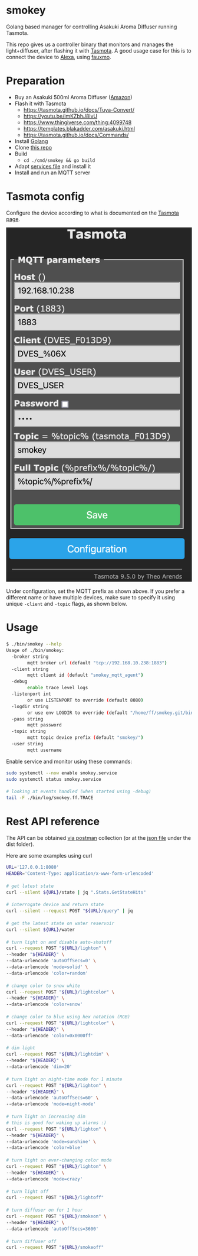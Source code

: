 # smokey
Golang based manager for controlling Asakuki Aroma Diffuser running Tasmota.

This repo gives us a controller binary that monitors and manages the
light+diffuser, after flashing it with [Tasmota](https://tasmota.github.io/docs/About/).
A good usage case for this is to connect the device to [Alexa](https://developer.amazon.com/en-US/alexa),
using [fauxmo](https://github.com/flavio-fernandes/fauxmo/commit/4dee404d88fef3a108707672df200dd328235bde).

# Preparation

- Buy an Asakuki 500ml Aroma Diffuser ([Amazon](https://www.amazon.com/ASAKUKI-Compatible-Aromatherapy-Humidifier-Office-Better/dp/B07C2H2N67/))
- Flash it with Tasmota
  - https://tasmota.github.io/docs/Tuya-Convert/
  - https://youtu.be/imKZbhJ8lvU
  - https://www.thingiverse.com/thing:4099748
  - https://templates.blakadder.com/asakuki.html
  - https://tasmota.github.io/docs/Commands/
- Install [Golang](https://golang.org/doc/install)
- Clone [this repo](https://github.com/flavio-fernandes/smokey)
- Build
  - `cd ./cmd/smokey && go build`
- Adapt [services file](dist/smokey.service) and install it
- Install and run an MQTT server

# Tasmota config

Configure the device according to what is documented on the
[Tasmota page](https://templates.blakadder.com/asakuki.html).

![tasmotaConfig](dist/tasmotaConfig.png)

Under configuration, set the MQTT prefix as shown above.
If you prefer a different name or have multiple devices, make
sure to specify it using unique `-client` and `-topic` flags,
as shown below. 

# Usage

```bash
$ ./bin/smokey --help
Usage of ./bin/smokey:
  -broker string
        mqtt broker url (default "tcp://192.168.10.238:1883")
  -client string
        mqtt client id (default "smokey_mqtt_agent")
  -debug
        enable trace level logs
  -listenport int
        or use LISTENPORT to override (default 8080)
  -logdir string
        or use env LOGDIR to override (default "/home/ff/smokey.git/bin/log")
  -pass string
        mqtt password
  -topic string
        mqtt topic device prefix (default "smokey/")
  -user string
        mqtt username
```

Enable service and monitor using these commands:

```bash
sudo systemctl --now enable smokey.service
sudo systemctl status smokey.service

# looking at events handled (when started using -debug)
tail -F ./bin/log/smokey.ff.TRACE
```

# Rest API reference

The API can be obtained [via postman](https://www.getpostman.com/collections/0152032406339f3e7abf)
collection (or at the [json file](dist/smokey.postman_collection.json) under the dist folder).

Here are some examples using curl

```bash
URL='127.0.0.1:8080'
HEADER='Content-Type: application/x-www-form-urlencoded'

# get latest state
curl --silent ${URL}/state | jq ".Stats.GetStateHits"

# interrogate device and return state
curl --silent --request POST "${URL}/query" | jq

# get the latest state on water reservoir
curl --silent ${URL}/water

# turn light on and disable auto-shutoff
curl --request POST "${URL}/lighton" \
--header "${HEADER}" \
--data-urlencode 'autoOffSecs=0' \
--data-urlencode 'mode=solid' \
--data-urlencode 'color=random'

# change color to snow white
curl --request POST "${URL}/lightcolor" \
--header "${HEADER}" \
--data-urlencode 'color=snow'

# change color to blue using hex notation (RGB)
curl --request POST "${URL}/lightcolor" \
--header "${HEADER}" \
--data-urlencode 'color=0x0000ff'

# dim light
curl --request POST "${URL}/lightdim" \
--header "${HEADER}" \
--data-urlencode 'dim=20'

# turn light on night-time mode for 1 minute
curl --request POST "${URL}/lighton" \
--header "${HEADER}" \
--data-urlencode 'autoOffSecs=60' \
--data-urlencode 'mode=night-mode'

# turn light on increasing dim
# this is good for waking up alarms :)
curl --request POST "${URL}/lighton" \
--header "${HEADER}" \
--data-urlencode 'mode=sunshine' \
--data-urlencode 'color=blue'

# turn light on ever-changing color mode
curl --request POST "${URL}/lighton" \
--header "${HEADER}" \
--data-urlencode 'mode=crazy'

# turn light off
curl --request POST "${URL}/lightoff"

# turn diffuser on for 1 hour
curl --request POST "${URL}/smokeon" \
--header "${HEADER}" \
--data-urlencode 'autoOffSecs=3600'

# turn diffuser off
curl --request POST "${URL}/smokeoff"
```